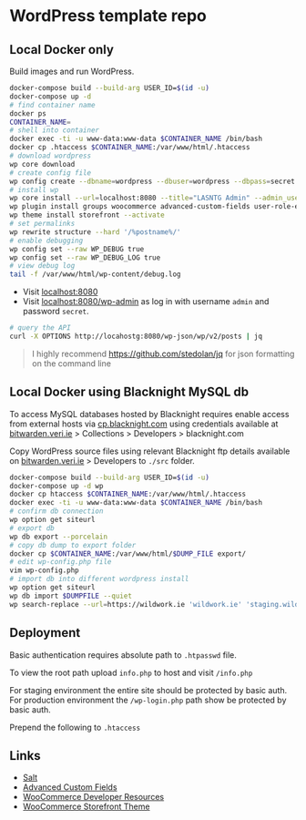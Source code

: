 # WordPress template repo

## Local Docker only

Build images and run WordPress.

```sh
docker-compose build --build-arg USER_ID=$(id -u)
docker-compose up -d
# find container name
docker ps
CONTAINER_NAME=
# shell into container
docker exec -ti -u www-data:www-data $CONTAINER_NAME /bin/bash
docker cp .htaccess $CONTAINER_NAME:/var/www/html/.htaccess
# download wordpress
wp core download 
# create config file
wp config create --dbname=wordpress --dbuser=wordpress --dbpass=secret --dbhost=db --force --skip-check
# install wp
wp core install --url=localhost:8080 --title="LASNTG Admin" --admin_user=admin --admin_email=admin@example.com --admin_password=secret
wp plugin install groups woocommerce advanced-custom-fields user-role-editor --activate
wp theme install storefront --activate
# set permalinks
wp rewrite structure --hard '/%postname%/'
# enable debugging
wp config set --raw WP_DEBUG true
wp config set --raw WP_DEBUG_LOG true
# view debug log
tail -f /var/www/html/wp-content/debug.log
```

- Visit [localhost:8080](http://localhost:8080)
- Visit [localhost:8080/wp-admin](http://localhost:/wp-login.php) as log in with username `admin` and password `secret`.

```sh
# query the API
curl -X OPTIONS http://locahostg:8080/wp-json/wp/v2/posts | jq
```

> I highly recommend https://github.com/stedolan/jq for json formatting on the command line

## Local Docker using Blacknight MySQL db

To access MySQL databases hosted by Blacknight requires enable access from external hosts via [cp.blacknight.com](http://cp.blacknight.com) using credentials available at [bitwarden.veri.ie](https://bitwarden.veri.ie) > Collections > Developers > blacknight.com

Copy WordPress source files using relevant Blacknight ftp details available on [bitwarden.veri.ie](https://bitwarden.veri.ie) > Developers to `./src` folder.

```sh
docker-compose build --build-arg USER_ID=$(id -u)
docker-compose up -d wp
docker cp htaccess $CONTAINER_NAME:/var/www/html/.htaccess
docker exec -ti -u www-data:www-data $CONTAINER_NAME /bin/bash
# confirm db connection
wp option get siteurl
# export db
wp db export --porcelain
# copy db dump to export folder
docker cp $CONTAINER_NAME:/var/www/html/$DUMP_FILE export/
# edit wp-config.php file 
vim wp-config.php
# import db into different wordpress install
wp option get siteurl 
wp db import $DUMPFILE --quiet
wp search-replace --url=https://wildwork.ie 'wildwork.ie' 'staging.wildwork.ie' --recurse-objects --network --skip-columns=guid --skip-tables=wp_users
```

## Deployment

Basic authentication requires absolute path to `.htpasswd` file. 

To view the root path upload `info.php` to host and visit `/info.php`

For staging environment the entire site should be protected by basic auth.
For production environment the `/wp-login.php` path show be protected by basic auth.

Prepend the following to `.htaccess`

## Links

- [Salt](https://api.wordpress.org/secret-key/1.1/salt)
- [Advanced Custom Fields](https://www.advancedcustomfields.com/resources)
- [WooCommerce Developer Resources](https://developer.woocommerce.com/)
- [WooCommerce Storefront Theme](https://woocommerce.com/documentation/themes/storefront/)

